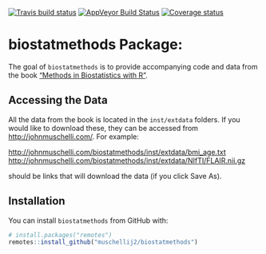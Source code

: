 
[![Travis build
status](https://travis-ci.com/muschellij2/biostatmethods.svg?branch=master)](https://travis-ci.com/muschellij2/biostatmethods)
[![AppVeyor Build
Status](https://ci.appveyor.com/api/projects/status/github/muschellij2/biostatmethods?branch=master&svg=true)](https://ci.appveyor.com/project/muschellij2/biostatmethods)
[![Coverage
status](https://coveralls.io/repos/github/muschellij2/biostatmethods/badge.svg?branch=master)](https://coveralls.io/r/muschellij2/biostatmethods?branch=master)
<!-- README.md is generated from README.Rmd. Please edit that file -->

# biostatmethods Package:

The goal of `biostatmethods` is to provide accompanying code and data
from the book [“Methods in Biostatistics with
R”](https://leanpub.com/biostatmethods).

## Accessing the Data

All the data from the book is located in the `inst/extdata` folders. If
you would like to download these, they can be accessed from
<http://johnmuschelli.com/>. For example:

<http://johnmuschelli.com/biostatmethods/inst/extdata/bmi_age.txt>
<http://johnmuschelli.com/biostatmethods/inst/extdata/NIfTI/FLAIR.nii.gz>

should be links that will download the data (if you click Save As).

## Installation

You can install `biostatmethods` from GitHub with:

``` r
# install.packages("remotes")
remotes::install_github("muschellij2/biostatmethods")
```
